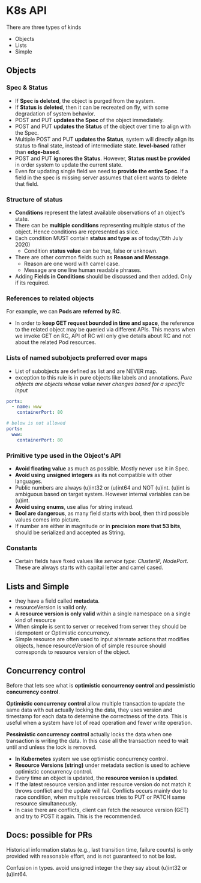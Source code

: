 # K8s API

There are three types of kinds

* Objects
* Lists
* Simple

## Objects

### Spec & Status

* If **Spec is deleted**, the object is purged from the system.
* If **Status is deleted**, then it can be recreated on fly, with some degradation of system behavior.
* POST and PUT **updates the Spec** of the object immediately.
* POST and PUT **updates the Status** of the object over time to align with the Spec.
* Multiple POST and PUT **updates the Status**, system will directly align its status to final state, instead of intermediate state. **level-based** rather than **edge-based**.
* POST and PUT **ignores the Status**. However, **Status must be provided** in order system to update the current state.
* Even for updating single field we need to **provide the entire Spec**. If a field in the spec is missing server assumes that client wants to delete that field.

### Structure of status

* **Conditions** represent the latest available observations of an object's state.
* There can be **multiple conditions** representing multiple status of the object. Hence conditions are represented as slice.
* Each condition MUST contain **status and type** as of today(15th July 2020)
  * Condition **status value** can be true, false or unknown.
* There are other common fields such as **Reason and Message**.
  * Reason are one word with camel case.
  * Message are one line human readable phrases.
* Adding **Fields in Conditions** should be discussed and then added. Only if its required.

### References to related objects

For example, we can **Pods are referred by RC**.

* In order to **keep GET request bounded in time and space**, the reference to the related object may be queried via different APIs. This means when we invoke GET on RC, API of RC will only give details about RC and not about the related Pod resources.

### Lists of named subobjects preferred over maps

* List of subobjects are defined as list and are NEVER map.
* exception to this rule is in pure objects like labels and annotations. *Pure objects are objects whose value never changes based for a specific input*

```yaml
ports:
  - name: www
    containerPort: 80

# below is not allowed
ports:
  www:
    containerPort: 80
```

### Primitive type used in the Object's API

* **Avoid floating value** as much as possible. Mostly never use it in Spec.
* **Avoid using unsigned integers** as its not compatible with other languages.
* Public numbers are always (u)int32 or (u)int64 and NOT (u)int. (u)int is ambiguous based on target system. However internal variables can be (u)int.
* **Avoid using enums**, use alias for string instead.
* **Bool are dangerous**, as many field starts with bool, then third possible values comes into picture.
* If number are either in magnitude or in **precision more that 53 bits**, should be serialized and accepted as String.

### Constants

* Certain fields have fixed values like *service type: ClusterIP, NodePort*. These are always starts with capital letter and camel cased.

## Lists and Simple

* they have a field called **metadata**.
* resourceVersion is valid only.
* A **resource version is only valid** within a single namespace on a single kind of resource
* When simple is sent to server or received from server they should be idempotent or Optimistic concurrency.
* Simple resource are often used to input alternate actions that modifies objects, hence resourceVersion of of simple resource should corresponds to resource version of the object.

## Concurrency control

Before that lets see what is **optimistic concurrency control** and **pessimistic concurrency control**.

**Optimistic concurrency control** allow multiple transaction to update the same data with out actually locking the data, they uses version and timestamp for each data to determine the correctness of the data. This is useful when a system have lot of read operation and fewer write operation.

**Pessimistic concurrency control** actually locks the data when one transaction is writing the data. In this case all the transaction need to wait until and unless the lock is removed.

* **In Kubernetes** system we use optimistic concurrency control.
* **Resource Versions (string)** under metadata section is used to achieve optimistic concurrency control.
* Every time an object is updated, the **resource version is updated**.
* If the latest resource version and inter resource version do not match it throws conflict and the update will fail. Conflicts occurs mainly due to race condition, when multiple resources tries to PUT or PATCH same resource simultaneously.
* In case there are conflicts, client can fetch the resource version (GET) and try to POST it again. This is the recommended.

## Docs: possible for PRs

Historical information status (e.g., last transition time, failure counts) is only provided with reasonable effort, and is not guaranteed to not be lost.

Confusion in types. avoid unsigned integer the they say about (u)int32 or (u)int64.

